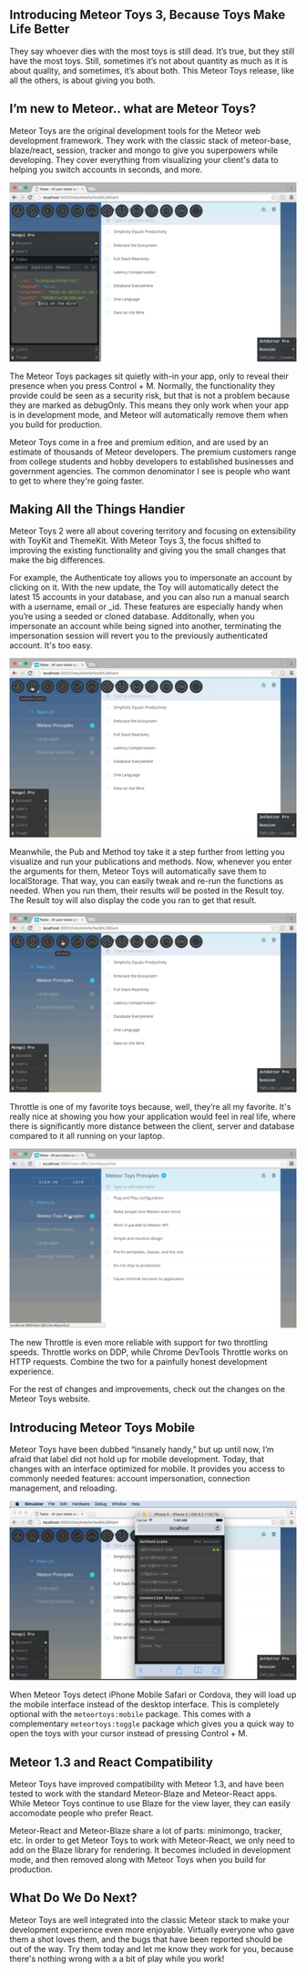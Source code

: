 Introducing Meteor Toys 3, Because Toys Make Life Better
--------------------------------------------------------

They say whoever dies with the most toys is still dead. It’s true, but they still have the most toys. Still, sometimes it’s not about quantity as much as it is about quality, and sometimes, it’s about both. This Meteor Toys release, like all the others, is about giving you both. 

## I’m new to Meteor.. what are Meteor Toys?

Meteor Toys are the original development tools for the Meteor web development framework. They work with the classic stack of meteor-base, blaze/react, session, tracker and mongo to give you superpowers while developing. They cover everything from visualizing your client's data to helping you switch accounts in seconds, and more.

<img src="https://raw.githubusercontent.com/msavin/mtstory/master/MONGOL.gif">

The Meteor Toys packages sit quietly with-in your app, only to reveal their presence when you press Control + M. Normally, the functionality they provide could be seen as a security risk, but that is not a problem because they are marked as debugOnly. This means they only work when your app is in development mode, and Meteor will automatically remove them when you build for production.

Meteor Toys come in a free and premium edition, and are used by an estimate of thousands of Meteor developers. The premium customers range from college students and hobby developers to established businesses and government agencies. The common denominator I see is people who want to get to where they're going faster.

## Making All the Things Handier

Meteor Toys 2 were all about covering territory and focusing on extensibility with ToyKit and ThemeKit. With Meteor Toys 3, the focus shifted to improving the existing functionality and giving you the small changes that make the big differences.

For example, the Authenticate toy allows you to impersonate an account by clicking on it. With the new update, the Toy will automatically detect the latest 15 accounts in your database, and you can also run a manual search with a username, email or _id. These features are especially handy when you’re using a seeded or cloned database. Additonally, when you impersonate an account while being signed into another, terminating the impersonation session will revert you to the previously authenticated account. It's too easy.

<img src="https://raw.githubusercontent.com/msavin/mtstory/master/ACCOUNTS.gif">

Meanwhile, the Pub and Method toy take it a step further from letting you visualize and run your publications and methods. Now, whenever you enter the arguments for them, Meteor Toys will automatically save them to localStorage. That way, you can easily tweak and re-run the functions as needed. When you run them, their results will be posted in the Result toy. The Result toy will also display the code you ran to get that result.

<img src="https://raw.githubusercontent.com/msavin/mtstory/master/METHOD.gif">

Throttle is one of my favorite toys because, well, they’re all my favorite. It's really nice at showing you how your application would feel in real life, where there is significantly more distance between the client, server and database compared to it all running on your laptop.

<img src="https://raw.githubusercontent.com/msavin/mtstory/master/THROTTLE.gif">

The new Throttle is even more reliable with support for two throttling speeds. Throttle works on DDP, while Chrome DevTools Throttle works on HTTP requests. Combine the two for a painfully honest development experience.

For the rest of changes and improvements, check out the changes on the Meteor Toys website.

## Introducing Meteor Toys Mobile

Meteor Toys have been dubbed “insanely handy,” but up until now, I’m afraid that label did not hold up for mobile development. Today, that changes with an interface optimized for mobile. It provides you access to commonly needed features: account impersonation, connection management, and reloading.

<img src="https://raw.githubusercontent.com/msavin/mtstory/master/MOBILE.png">

When Meteor Toys detect iPhone Mobile Safari or Cordova, they will load up the mobile interface instead of the desktop interface. This is completely optional with the `meteortoys:mobile` package.  This comes with a complementary `meteortoys:toggle` package which gives you a quick way to open the toys with your cursor instead of pressing Control + M.

## Meteor 1.3 and React Compatibility

Meteor Toys have improved compatibility with Meteor 1.3, and have been tested to work with the standard Meteor-Blaze and Meteor-React apps. While Meteor Toys continue to use Blaze for the view layer, they can easily accomodate people who prefer React.

Meteor-React and Meteor-Blaze share a lot of parts: minimongo, tracker, etc. In order to get Meteor Toys to work with Meteor-React, we only need to add on the Blaze library for rendering. It becomes included in development mode, and then removed along with Meteor Toys when you build for production.

## What Do We Do Next?

Meteor Toys are well integrated into the classic Meteor stack to make your development experience even more enjoyable. Virtually everyone who gave them a shot loves them, and the bugs that have been reported should be out of the way. Try them today and let me know they work for you, because there's nothing wrong with a a bit of play while you work!
